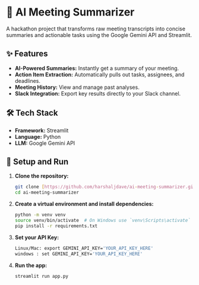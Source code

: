 # 🤖 AI Meeting Summarizer

A hackathon project that transforms raw meeting transcripts into concise summaries and actionable tasks using the Google Gemini API and Streamlit.

## ✨ Features

- **AI-Powered Summaries:** Instantly get a summary of your meeting.
- **Action Item Extraction:** Automatically pulls out tasks, assignees, and deadlines.
- **Meeting History:** View and manage past analyses.
- **Slack Integration:** Export key results directly to your Slack channel.

## 🛠️ Tech Stack

- **Framework:** Streamlit
- **Language:** Python
- **LLM:** Google Gemini API

## 🚀 Setup and Run

1.  **Clone the repository:**
    ```bash
    git clone [https://github.com/harshaljdave/ai-meeting-summarizer.git](https://github.com/harshaljdave/ai-meeting-summarizer.git)
    cd ai-meeting-summarizer
    ```
2.  **Create a virtual environment and install dependencies:**
    ```bash
    python -m venv venv
    source venv/bin/activate  # On Windows use `venv\Scripts\activate`
    pip install -r requirements.txt
    ```
3.  **Set your API Key:**
    ```bash
    Linux/Mac: export GEMINI_API_KEY='YOUR_API_KEY_HERE'
    windows : set GEMINI_API_KEY='YOUR_API_KEY_HERE'
    ```
4.  **Run the app:**
    ```bash
    streamlit run app.py
    ```